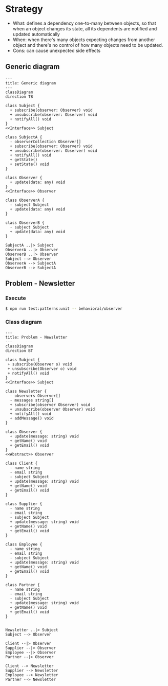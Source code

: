# Strategy

- What: defines a dependency one-to-many between objects, so that when an object changes its state, all its dependents are notified and updated automatically
- When: when there's many objects expecting changes from another object and there's no control of how many objects need to be updated.
- Cons: can cause unexpected side effects

## Generic diagram

```mermaid
---
title: Generic diagram
---
classDiagram
direction TB

class Subject {
  + subscribe(observer: Observer) void
  + unsubscribe(observer: Observer) void
  + notifyAll() void
}
<<Interface>> Subject

class SubjectA {
  - observerCollection Observer[]
  + subscribe(observer: Observer) void
  + unsubscribe(observer: Observer) void
  + notifyAll() void
  + getState()
  + setState() void
}

class Observer {
  + update(data: any) void
}
<<Interface>> Observer

class ObserverA {
  - subject Subject
  + update(data: any) void
}

class ObserverB {
  - subject Subject
  + update(data: any) void
}

SubjectA ..|> Subject
ObserverA ..|> Observer
ObserverB ..|> Observer
Subject --> Observer
ObserverA --> SubjectA
ObserverB --> SubjectA

```

## Problem - Newsletter

### Execute

```bash
$ npm run test:patterns:unit -- behavioral/observer
```

### Class diagram

```mermaid
---
title: Problem - Newsletter
---
classDiagram
direction BT

class Subject {
 + subscribe(Observer o) void
 + unsubscribe(Observer o) void
 + notifyAll() void
}
<<Interface>> Subject

class Newsletter {
  - observers Observer[]
  - messages string[]
  + subscribe(observer Observer) void
  + unsubscribe(observer Observer) void
  + notifyAll() void
  + addMessage() void
}

class Observer {
  + update(message: string) void
  + getName() void
  + getEmail() void
}
<<Abstract>> Observer

class Client {
  - name string
  - email string
  - subject Subject
  + update(message: string) void
  + getName() void
  + getEmail() void
}

class Supplier {
  - name string
  - email string
  - subject Subject
  + update(message: string) void
  + getName() void
  + getEmail() void
}

class Employee {
  - name string
  - email string
  - subject Subject
  + update(message: string) void
  + getName() void
  + getEmail() void
}

class Partner {
  - name string
  - email string
  - subject Subject
  + update(message: string) void
  + getName() void
  + getEmail() void
}


Newsletter ..|> Subject
Subject --> Observer

Client --|> Observer
Supplier --|> Observer
Employee --|> Observer
Partner --|> Observer

Client --> Newsletter
Supplier --> Newsletter
Employee --> Newsletter
Partner --> Newsletter
```

